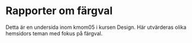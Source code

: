---
---
# Rapporter om färgval


Detta är en undersida inom kmom05 i kursen Design. Här utvärderas olika hemsidors teman med fokus på färgval.
